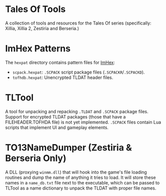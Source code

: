 # Tales Of Tools
A collection of tools and resources for the Tales Of series (specifically: Xillia, Xillia 2, Zestiria and Berseria.)

# ImHex Patterns
The `hexpat` directory contains pattern files for [ImHex](https://github.com/WerWolv/ImHex):
* `scpack.hexpat`: `.SCPACK` script package files (`.SCPACKR`/`.SCPACKD`).
* `tofhdb.hexpat`: Unencrypted TLDAT header files.

# TLTool
A tool for unpacking and repacking `.TLDAT` and `.SCPACK` package files. Support for encrypted TLDAT packages (those that have a FILEHEADER.TOFHDA file) is not yet implemented. `.SCPACK` files contain Lua scripts that implement UI and gameplay elements.

# TO13NameDumper (Zestiria & Berseria Only)
A DLL (proxying `winmm.dll`) that will hook into the game's file loading routines and dump the name of anything it tries to load. It will store these names in a `name_db.txt` file next to the executable, which can be passed to TLTool as a name dictionary to unpack the TLDAT with proper file names.
